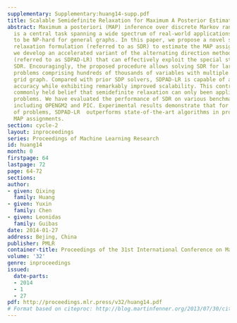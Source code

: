 ```yaml
---
supplementary: Supplementary:huang14-supp.pdf
title: Scalable Semidefinite Relaxation for Maximum A Posterior Estimation
abstract: Maximum a posteriori (MAP) inference over discrete Markov random fields
  is a central task spanning a wide spectrum of real-world applications but known
  to be NP-hard for general graphs. In this paper, we propose a novel semidefinite
  relaxation formulation (referred to as SDR) to estimate the MAP assignment. Algorithmically,
  we develop an accelerated variant of the alternating direction method of multipliers
  (referred to as SDPAD-LR) that can effectively exploit the special structure of
  SDR. Encouragingly, the proposed procedure allows solving SDR for large-scale problems,  e.g.
  problems comprising hundreds of thousands of variables with multiple states on a
  grid graph. Compared with prior SDP solvers, SDPAD-LR is capable of attaining comparable
  accuracy while exhibiting remarkably improved scalability. This contradicts the
  commonly held belief that semidefinite relaxation can only been applied on small-scale
  problems. We have evaluated the performance of SDR on various benchmark datasets
  including OPENGM2 and PIC. Experimental results demonstrate that for a broad class
  of problems, SDPAD-LR  outperforms state-of-the-art algorithms in producing better
  MAP assignments.
section: cycle-2
layout: inproceedings
series: Proceedings of Machine Learning Research
id: huang14
month: 0
firstpage: 64
lastpage: 72
page: 64-72
sections: 
author:
- given: Qixing
  family: Huang
- given: Yuxin
  family: Chen
- given: Leonidas
  family: Guibas
date: 2014-01-27
address: Bejing, China
publisher: PMLR
container-title: Proceedings of the 31st International Conference on Machine Learning
volume: '32'
genre: inproceedings
issued:
  date-parts:
  - 2014
  - 1
  - 27
pdf: http://proceedings.mlr.press/v32/huang14.pdf
# Format based on citeproc: http://blog.martinfenner.org/2013/07/30/citeproc-yaml-for-bibliographies/
---
```

